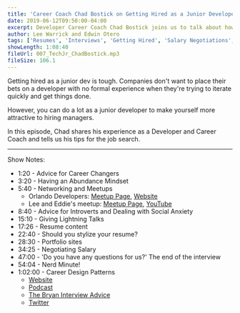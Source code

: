 ```yaml
---
title: 'Career Coach Chad Bostick on Getting Hired as a Junior Developer'
date: 2019-06-12T09:50:00-04:00
excerpt: Developer Career Coach Chad Bostick joins us to talk about how to get hired as a junior dev with no experience, resume tips, salary negotiations, and more!
author: Lee Warrick and Edwin Otero
tags: ['Resumes', 'Interviews', 'Getting Hired', 'Salary Negotiations', 'Chad Bostick', 'Networking']
showLength: 1:08:40
fileUrl: 007_TechJr_ChadBostick.mp3
fileSize: 106.1
---
```


Getting hired as a junior dev is tough. Companies don't want to place their bets on a developer with no formal experience when they're trying to iterate quickly and get things done.

However, you can do a lot as a junior developer to make yourself more attractive to hiring managers.

In this episode, Chad shares his experience as a Developer and Career Coach and tells us his tips for the job search.
<hr />

Show Notes:
* 1:20 - Advice for Career Changers
* 3:20 - Having an Abundance Mindset
* 5:40 - Networking and Meetups
  * Orlando Developers: [Meetup Page](https://www.meetup.com/OrlandoDevs/), [Website](https://orlandodevs.com/)
  * Lee and Eddie's meetup: [Meetup Page](https://meetup.com/project-code-experience), [YouTube](https://www.youtube.com/channel/UCLcLZk5Ki69EcwlLzDYbnXQ)
* 8:40 - Advice for Introverts and Dealing with Social Anxiety
* 15:10 - Giving Lightning Talks
* 17:26 - Resume content
* 22:40 - Should you stylize your resume?
* 28:30 - Portfolio sites
* 34:25 - Negotiating Salary
* 47:00 - 'Do you have any questions for us?' The end of the interview
* 54:04 - Nerd Minute!
* 1:02:00 - Career Design Patterns
  * [Website](https://careerdesignpatterns.com)
  * [Podcast](https://careerdesignpatterns.com/podcast/)
  * [The Bryan Interview Advice](https://careerdesignpatterns.com/interview)
  * [Twitter](https://twitter.com/careerpatterns)